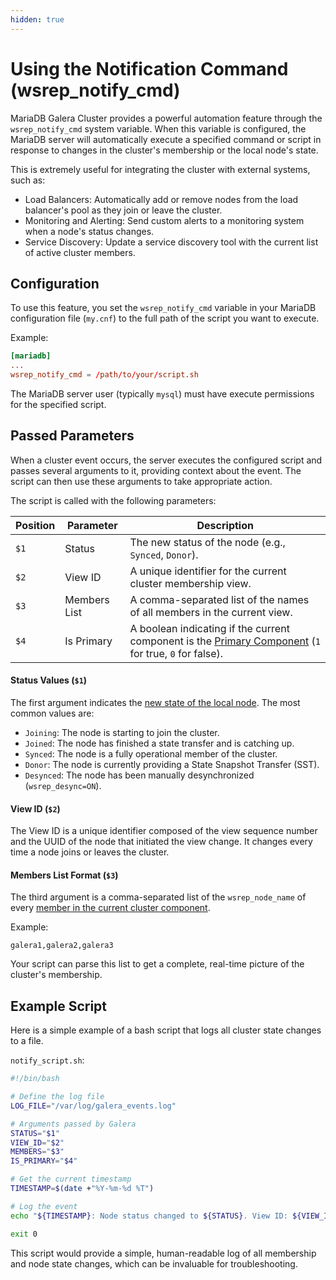 ```yaml
---
hidden: true
---
```


# Using the Notification Command (wsrep\_notify\_cmd)

MariaDB Galera Cluster provides a powerful automation feature through the `wsrep_notify_cmd` system variable. When this variable is configured, the MariaDB server will automatically execute a specified command or script in response to changes in the cluster's membership or the local node's state.

This is extremely useful for integrating the cluster with external systems, such as:

* Load Balancers: Automatically add or remove nodes from the load balancer's pool as they join or leave the cluster.
* Monitoring and Alerting: Send custom alerts to a monitoring system when a node's status changes.
* Service Discovery: Update a service discovery tool with the current list of active cluster members.

## Configuration

To use this feature, you set the `wsrep_notify_cmd` variable in your MariaDB configuration file (`my.cnf`) to the full path of the script you want to execute.

Example:

```toml
[mariadb]
...
wsrep_notify_cmd = /path/to/your/script.sh
```

The MariaDB server user (typically `mysql`) must have execute permissions for the specified script.

## Passed Parameters

When a cluster event occurs, the server executes the configured script and passes several arguments to it, providing context about the event. The script can then use these arguments to take appropriate action.

The script is called with the following parameters:

| Position | Parameter    | Description                                                                                                                                                                                              |
| -------- | ------------ | -------------------------------------------------------------------------------------------------------------------------------------------------------------------------------------------------------- |
| `$1`     | Status       | The new status of the node (e.g., `Synced`, `Donor`).                                                                                                                                                    |
| `$2`     | View ID      | A unique identifier for the current cluster membership view.                                                                                                                                             |
| `$3`     | Members List | A comma-separated list of the names of all members in the current view.                                                                                                                                  |
| `$4`     | Is Primary   | A boolean indicating if the current component is the [Primary Component](../../high-availability/understanding-quorum-monitoring-and-recovery.md#advanced-quorum-control) (`1` for true, `0` for false). |

#### Status Values (`$1`)

The first argument indicates the [new state of the local node](../../high-availability/monitoring-mariadb-galera-cluster.md#understanding-galera-node-states). The most common values are:

* `Joining`: The node is starting to join the cluster.
* `Joined`: The node has finished a state transfer and is catching up.
* `Synced`: The node is a fully operational member of the cluster.
* `Donor`: The node is currently providing a State Snapshot Transfer (SST).
* `Desynced`: The node has been manually desynchronized (`wsrep_desync=ON`).

#### View ID (`$2`)

The View ID is a unique identifier composed of the view sequence number and the UUID of the node that initiated the view change. It changes every time a node joins or leaves the cluster.

#### Members List Format (`$3`)

The third argument is a comma-separated list of the `wsrep_node_name` of every [member in the current cluster component](../../high-availability/understanding-quorum-monitoring-and-recovery.md).

Example:

```
galera1,galera2,galera3
```

Your script can parse this list to get a complete, real-time picture of the cluster's membership.

## Example Script

Here is a simple example of a bash script that logs all cluster state changes to a file.

`notify_script.sh`:

```bash
#!/bin/bash

# Define the log file
LOG_FILE="/var/log/galera_events.log"

# Arguments passed by Galera
STATUS="$1"
VIEW_ID="$2"
MEMBERS="$3"
IS_PRIMARY="$4"

# Get the current timestamp
TIMESTAMP=$(date +"%Y-%m-%d %T")

# Log the event
echo "${TIMESTAMP}: Node status changed to ${STATUS}. View ID: ${VIEW_ID}. Members: [${MEMBERS}]. Is Primary: ${IS_PRIMARY}" >> "${LOG_FILE}"

exit 0
```

This script would provide a simple, human-readable log of all membership and node state changes, which can be invaluable for troubleshooting.

